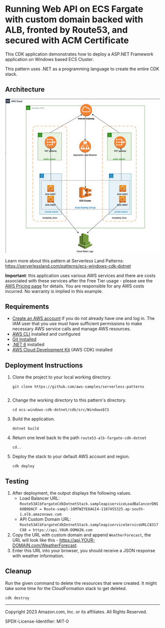 # Running Web API on ECS Fargate with custom domain backed with ALB, fronted by Route53, and secured with ACM Certificate

This CDK application demonstrates how to deploy a ASP.NET Framework application on Windows based ECS Cluster.

This pattern uses .NET as a programming language to create the entire CDK stack.

## Architecture 
![architecture diagram](images/architecture.png)

Learn more about this pattern at Serverless Land Patterns: https://serverlessland.com/patterns/ecs-windows-cdk-dotnet

**Important**: this application uses various AWS services and there are costs associated with these services after the Free Tier usage - please see the [AWS Pricing page](https://aws.amazon.com/pricing/) for details. You are responsible for any AWS costs incurred. No warranty is implied in this example.

## Requirements

* [Create an AWS account](https://portal.aws.amazon.com/gp/aws/developer/registration/index.html) if you do not already have one and log in. The IAM user that you use must have sufficient permissions to make necessary AWS service calls and manage AWS resources.
* [AWS CLI](https://docs.aws.amazon.com/cli/latest/userguide/install-cliv2.html) installed and configured
* [Git Installed](https://git-scm.com/book/en/v2/Getting-Started-Installing-Git)
* [.NET 6](https://dotnet.microsoft.com/en-us/download/dotnet/7.0) installed
* [AWS Cloud Development Kit](https://docs.aws.amazon.com/cdk/latest/guide/cli.html) (AWS CDK) installed

## Deployment Instructions

1. Clone the project to your local working directory.
    ```
    git clone https://github.com/aws-samples/serverless-patterns
    ```

    ```
2. Change the working directory to this pattern's directory.
    ```
    cd ecs-windows-cdk-dotnet/cdk/src/WindowsECS
    ```
3. Build the application.
    ```
    dotnet build
    ```
4. Return one level back to the path `route53-alb-fargate-cdk-dotnet`
    ```
    cd..
    ```
5. Deploy the stack to your default AWS account and region.
    ```
    cdk deploy
    ```

## Testing

1. After deployment, the output displays the following values.
   - Load Balancer URL: `Route53AlbFargateCdkDotnetStack.sampleapiserviceLoadBalancerDNS60B9DACF = Route-sampl-16MTWZYE6AGI4-1107455325.ap-south-1.elb.amazonaws.com`
   - API Custom Domain URL: `Route53AlbFargateCdkDotnetStack.sampleapiserviceServiceURLC8317C98 = https://api.YOUR-DOMAIN.com`
2. Copy the URL with custom domain and append `WeatherForecast`, the URL will look like this - https://api.YOUR-DOMAIN.com/WeatherForecast.
3. Enter this URL into your browser, you should receive a JSON response with weather information.

## Cleanup

Run the given command to delete the resources that were created. It might take some time for the CloudFormation stack to get deleted.
```
cdk destroy
```
----
Copyright 2023 Amazon.com, Inc. or its affiliates. All Rights Reserved.

SPDX-License-Identifier: MIT-0